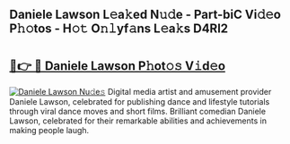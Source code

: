 ## Daniele Lawson L𝚎a𝚔ed N𝚞𝚍e - Part-biC Vi𝚍𝚎o P𝚑𝚘tos - H𝚘𝚝 O𝚗𝚕yf𝚊ns L𝚎a𝚔s D4Rl2

# <h2><a href="http://kf68w39.oniu.top/?m=Daniele+Lawson">🔗👉 🔴 Daniele Lawson P𝚑ot𝚘𝚜 V𝚒d𝚎o</a></h2>

[![Daniele Lawson Nu𝚍e𝚜](https://i.imgur.com/0qMVB7G.gif)](http://kf68w39.oniu.top/?m=Daniele+Lawson)
Digital media artist and amusement provider Daniele Lawson, celebrated for publishing dance and lifestyle tutorials through viral dance moves and short films. Brilliant comedian Daniele Lawson, celebrated for their remarkable abilities and achievements in making people laugh.  
